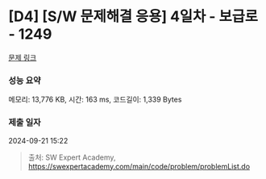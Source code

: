 # [D4] [S/W 문제해결 응용] 4일차 - 보급로 - 1249 

[문제 링크](https://swexpertacademy.com/main/code/problem/problemDetail.do?contestProbId=AV15QRX6APsCFAYD) 

### 성능 요약

메모리: 13,776 KB, 시간: 163 ms, 코드길이: 1,339 Bytes

### 제출 일자

2024-09-21 15:22



> 출처: SW Expert Academy, https://swexpertacademy.com/main/code/problem/problemList.do